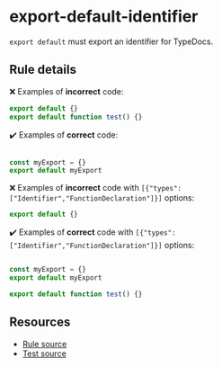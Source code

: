 # export-default-identifier

`export default` must export an identifier for TypeDocs.

## Rule details

❌ Examples of **incorrect** code:
```js
export default {}
export default function test() {}
```

✔️ Examples of **correct** code:
```js

const myExport = {}
export default myExport
```

❌ Examples of **incorrect** code with `[{"types":["Identifier","FunctionDeclaration"]}]` options:
```js
export default {}
```

✔️ Examples of **correct** code with `[{"types":["Identifier","FunctionDeclaration"]}]` options:
```js

const myExport = {}
export default myExport

export default function test() {}
```

## Resources

* [Rule source](/src/rules/export-default-identifier.ts)
* [Test source](/src/rules/export-default-identifier.test.ts)

